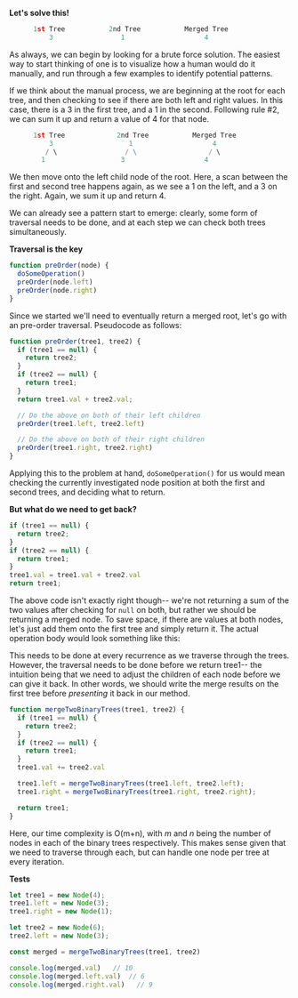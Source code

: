 <strong>Let's solve this!</strong>

```js
      1st Tree           2nd Tree           Merged Tree       
          3                 1                    4               
```

As always, we can begin by looking for a brute force solution. The easiest way to start thinking of one is to visualize how a human would do it manually, and run through a few examples to identify potential patterns.

If we think about the manual process, we are beginning at the root for each tree, and then checking to see if there are both left and right values. In this case, there is a 3 in the first tree, and a 1 in the second. Following rule #2, we can sum it up and return a value of 4 for that node.

```js
      1st Tree             2nd Tree           Merged Tree            
          3                   1                    4                
         / \                 / \                  / \        
        1                   3                    4        
```

We then move onto the left child node of the root. Here, a scan between the first and second tree happens again, as we see a 1 on the left, and a 3 on the right. Again, we sum it up and return 4.

We can already see a pattern start to emerge: clearly, some form of traversal needs to be done, and at each step we can check both trees simultaneously.


<strong>Traversal is the key</strong>

```js
function preOrder(node) {
  doSomeOperation()
  preOrder(node.left)
  preOrder(node.right)
}
```

Since we started we'll need to eventually return a merged root, let's go with an pre-order traversal. Pseudocode as follows:

```js
function preOrder(tree1, tree2) {
  if (tree1 == null) {
    return tree2;
  }
  if (tree2 == null) {
    return tree1;
  }
  return tree1.val + tree2.val;

  // Do the above on both of their left children
  preOrder(tree1.left, tree2.left)

  // Do the above on both of their right children
  preOrder(tree1.right, tree2.right)
}
```

Applying this to the problem at hand,  `doSomeOperation()` for us would mean checking the currently investigated node position at both the first and second trees, and deciding what to return.

<strong>But what do we need to get back?</strong>

```js
if (tree1 == null) {
  return tree2;
}
if (tree2 == null) {
  return tree1;
}
tree1.val = tree1.val + tree2.val
return tree1;
```

The above code isn't exactly right though-- we're not returning a sum of the two values after checking for `null` on both, but rather we should be returning a merged node. To save space, if there are values at both nodes, let's just add them onto the first tree and simply return it. The actual operation body would look something like this:

This needs to be done at every recurrence as we traverse through the trees. However, the traversal needs to be done before we return tree1-- the intuition being that we need to adjust the children of each node before we can give it back. In other words, we should write the merge results on the first tree before _presenting_ it back in our method.

```js
function mergeTwoBinaryTrees(tree1, tree2) {
  if (tree1 == null) {
    return tree2;
  }
  if (tree2 == null) {
    return tree1;
  }
  tree1.val += tree2.val

  tree1.left = mergeTwoBinaryTrees(tree1.left, tree2.left);
  tree1.right = mergeTwoBinaryTrees(tree1.right, tree2.right);

  return tree1;
}
```

Here, our time complexity is O(m+n), with *m* and *n* being the number of nodes in each of the binary trees respectively. This makes sense given that we need to traverse through each, but can handle one node per tree at every iteration.


<strong>Tests</strong>

```js
let tree1 = new Node(4);
tree1.left = new Node(3);
tree1.right = new Node(1);

let tree2 = new Node(6);
tree2.left = new Node(3);

const merged = mergeTwoBinaryTrees(tree1, tree2)

console.log(merged.val)   // 10
console.log(merged.left.val)  // 6
console.log(merged.right.val)   // 9
```